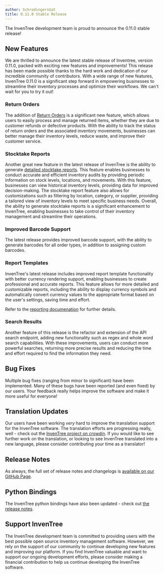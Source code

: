 ```yaml
---
author: SchrodingersGat
title: 0.11.0 Stable Release
---
```


The InvenTree development team is proud to announce the 0.11.0 stable release!

## New Features

We are thrilled to announce the latest stable release of Inventree, version 0.11.0, packed with exciting new features and improvements! This release has been made possible thanks to the hard work and dedication of our incredible community of contributors. With a wide range of new features, InvenTree 0.11.0 is a significant step forward in empowering businesses to streamline their inventory processes and optimize their workflows. We can't wait for you to try it out!

### Return Orders

The addition of [Return Orders](https://docs.inventree.org/en/latest/sell/return/) is a significant new feature, which allows users to easily process and manage returned items, whether they are due to customer refunds or defective products. With the ability to track the status of return orders and the associated inventory movements, businesses can better manage their inventory levels, reduce waste, and improve their customer service.

### Stocktake Reports

Another great new feature in the latest release of InvenTree is the ability to generate [detailed stocktake reports](https://docs.inventree.org/en/latest/part/stocktake/). This feature enables businesses to conduct accurate and efficient inventory audits by providing periodic information on stock levels, locations, and movements. With this feature, businesses can view historical inventory levels, providing data for improved decision-making. The stocktake report feature also allows for customizations such as filtering by location, category, or supplier, providing a tailored view of inventory levels to meet specific business needs. Overall, the ability to generate stocktake reports is a significant enhancement to InvenTree, enabling businesses to take control of their inventory management and streamline their operations.

### Improved Barcode Support

The latest release provides improved barcode support, with the ability to generate barcodes for all order types, in addition to assigning custom barcodes.

### Report Templates

InvenTree's latest release includes improved report template functionality with better currency rendering support, enabling businesses to create professional and accurate reports. This feature allows for more detailed and customizable reports, including the ability to display currency symbols and automatically convert currency values to the appropriate format based on the user's settings, saving time and effort.

Refer to the [reporting documenation](https://docs.inventree.org/en/latest/report/report/) for further details.

### Search Results

Another feature of this release is the refactor and extension of the API search endpoint, adding new functionality such as regex and whole word search capabilities. With these improvements, users can conduct more powerful searches, returning more precise results and reducing the time and effort required to find the information they need. 

## Bug Fixes

Multiple bug fixes (ranging from minor to significant) have been implemented. Many of these bugs have been reported (and even fixed) by our users. Your feedback really helps improve the software and make it more useful for everyone!

## Translation Updates

Our users have been working *very* hard to improve the translation support for the InvenTree software. The translation efforts are progressing really, well - check out the [InvenTree project on crowdin](https://crowdin.com/project/inventree). If you would like to see further work on the translation, or looking to see InvenTree translated into a new language, please consider contributing your time as a translator!

## Release Notes

As always, the full set of release notes and changelogs is [available on our GitHub Page](https://github.com/inventree/InvenTree/releases/tag/0.11.0).

## Python Bindings

The InvenTree python bindings have also been updated - check out [the release notes](https://github.com/inventree/inventree-python/releases/tag/0.11.0).

## Support InvenTree

The InvenTree development team is committed to providing users with the best possible open source inventory management software. However, we rely on the support of our community to continue developing new features and improving our platform. If you find InvenTree valuable and want to support our ongoing development efforts, please consider making a financial contribution to help us continue developing the InvenTree software.